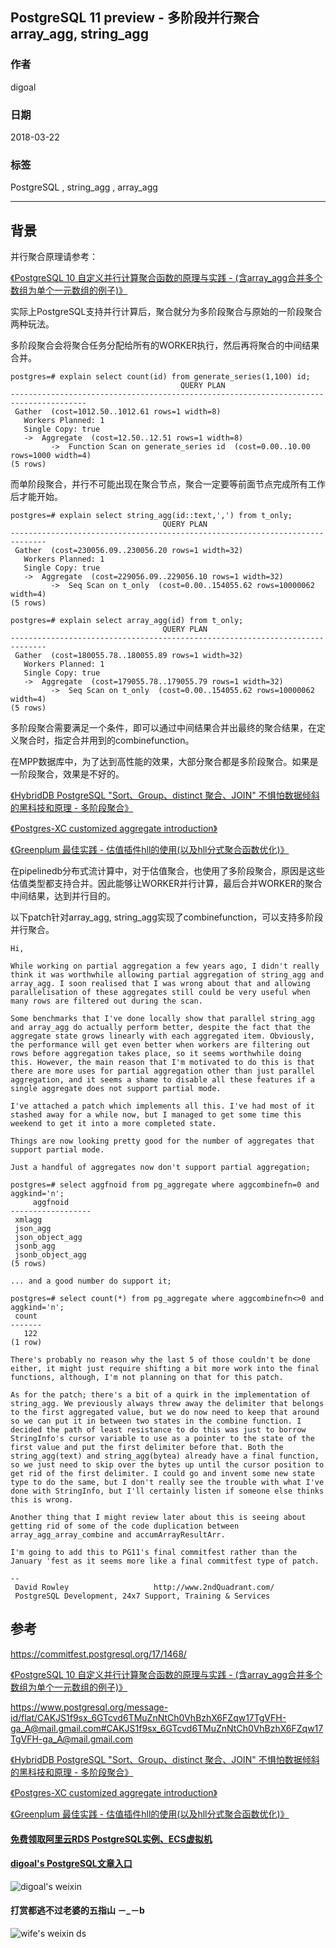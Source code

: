 ## PostgreSQL 11 preview - 多阶段并行聚合array_agg, string_agg  
            
### 作者            
digoal            
            
### 日期            
2018-03-22            
            
### 标签            
PostgreSQL , string_agg , array_agg    
            
----            
            
## 背景       
并行聚合原理请参考：  
  
[《PostgreSQL 10 自定义并行计算聚合函数的原理与实践 - (含array_agg合并多个数组为单个一元数组的例子)》](../201801/20180119_04.md)    
  
实际上PostgreSQL支持并行计算后，聚合就分为多阶段聚合与原始的一阶段聚合两种玩法。  
  
多阶段聚合会将聚合任务分配给所有的WORKER执行，然后再将聚合的中间结果合并。  
  
```  
postgres=# explain select count(id) from generate_series(1,100) id;  
                                      QUERY PLAN                                         
---------------------------------------------------------------------------------------  
 Gather  (cost=1012.50..1012.61 rows=1 width=8)  
   Workers Planned: 1  
   Single Copy: true  
   ->  Aggregate  (cost=12.50..12.51 rows=1 width=8)  
         ->  Function Scan on generate_series id  (cost=0.00..10.00 rows=1000 width=4)  
(5 rows)  
```  
  
而单阶段聚合，并行不可能出现在聚合节点，聚合一定要等前面节点完成所有工作后才能开始。  
  
```  
postgres=# explain select string_agg(id::text,',') from t_only;  
                                  QUERY PLAN                                    
------------------------------------------------------------------------------  
 Gather  (cost=230056.09..230056.20 rows=1 width=32)  
   Workers Planned: 1  
   Single Copy: true  
   ->  Aggregate  (cost=229056.09..229056.10 rows=1 width=32)  
         ->  Seq Scan on t_only  (cost=0.00..154055.62 rows=10000062 width=4)  
(5 rows)  
  
postgres=# explain select array_agg(id) from t_only;  
                                  QUERY PLAN                                    
------------------------------------------------------------------------------  
 Gather  (cost=180055.78..180055.89 rows=1 width=32)  
   Workers Planned: 1  
   Single Copy: true  
   ->  Aggregate  (cost=179055.78..179055.79 rows=1 width=32)  
         ->  Seq Scan on t_only  (cost=0.00..154055.62 rows=10000062 width=4)  
(5 rows)  
```  
  
多阶段聚合需要满足一个条件，即可以通过中间结果合并出最终的聚合结果，在定义聚合时，指定合并用到的combinefunction。  
  
在MPP数据库中，为了达到高性能的效果，大部分聚合都是多阶段聚合。如果是一阶段聚合，效果是不好的。  
  
[《HybridDB PostgreSQL "Sort、Group、distinct 聚合、JOIN" 不惧怕数据倾斜的黑科技和原理 - 多阶段聚合》](../201711/20171123_01.md)    
  
[《Postgres-XC customized aggregate introduction》](../201305/20130502_01.md)    
  
[《Greenplum 最佳实践 - 估值插件hll的使用(以及hll分式聚合函数优化)》](../201608/20160825_02.md)    
  
在pipelinedb分布式流计算中，对于估值聚合，也使用了多阶段聚合，原因是这些估值类型都支持合并。因此能够让WORKER并行计算，最后合并WORKER的聚合中间结果，达到并行目的。  
  
以下patch针对array_agg, string_agg实现了combinefunction，可以支持多阶段并行聚合。   
  
```  
Hi,  
  
While working on partial aggregation a few years ago, I didn't really  
think it was worthwhile allowing partial aggregation of string_agg and  
array_agg. I soon realised that I was wrong about that and allowing  
parallelisation of these aggregates still could be very useful when  
many rows are filtered out during the scan.  
  
Some benchmarks that I've done locally show that parallel string_agg  
and array_agg do actually perform better, despite the fact that the  
aggregate state grows linearly with each aggregated item. Obviously,  
the performance will get even better when workers are filtering out  
rows before aggregation takes place, so it seems worthwhile doing  
this. However, the main reason that I'm motivated to do this is that  
there are more uses for partial aggregation other than just parallel  
aggregation, and it seems a shame to disable all these features if a  
single aggregate does not support partial mode.  
  
I've attached a patch which implements all this. I've had most of it  
stashed away for a while now, but I managed to get some time this  
weekend to get it into a more completed state.  
  
Things are now looking pretty good for the number of aggregates that  
support partial mode.  
  
Just a handful of aggregates now don't support partial aggregation;  
  
postgres=# select aggfnoid from pg_aggregate where aggcombinefn=0 and  
aggkind='n';  
     aggfnoid  
------------------  
 xmlagg  
 json_agg  
 json_object_agg  
 jsonb_agg  
 jsonb_object_agg  
(5 rows)  
  
... and a good number do support it;  
  
postgres=# select count(*) from pg_aggregate where aggcombinefn<>0 and  
aggkind='n';  
 count  
-------  
   122  
(1 row)  
  
There's probably no reason why the last 5 of those couldn't be done  
either, it might just require shifting a bit more work into the final  
functions, although, I'm not planning on that for this patch.  
  
As for the patch; there's a bit of a quirk in the implementation of  
string_agg. We previously always threw away the delimiter that belongs  
to the first aggregated value, but we do now need to keep that around  
so we can put it in between two states in the combine function. I  
decided the path of least resistance to do this was just to borrow  
StringInfo's cursor variable to use as a pointer to the state of the  
first value and put the first delimiter before that. Both the  
string_agg(text) and string_agg(bytea) already have a final function,  
so we just need to skip over the bytes up until the cursor position to  
get rid of the first delimiter. I could go and invent some new state  
type to do the same, but I don't really see the trouble with what I've  
done with StringInfo, but I'll certainly listen if someone else thinks  
this is wrong.  
  
Another thing that I might review later about this is seeing about  
getting rid of some of the code duplication between  
array_agg_array_combine and accumArrayResultArr.  
  
I'm going to add this to PG11's final commitfest rather than the  
January 'fest as it seems more like a final commitfest type of patch.  
  
--   
 David Rowley                   http://www.2ndQuadrant.com/  
 PostgreSQL Development, 24x7 Support, Training & Services  
```  
      
      
## 参考      
https://commitfest.postgresql.org/17/1468/  
    
[《PostgreSQL 10 自定义并行计算聚合函数的原理与实践 - (含array_agg合并多个数组为单个一元数组的例子)》](../201801/20180119_04.md)    
  
https://www.postgresql.org/message-id/flat/CAKJS1f9sx_6GTcvd6TMuZnNtCh0VhBzhX6FZqw17TgVFH-ga_A@mail.gmail.com#CAKJS1f9sx_6GTcvd6TMuZnNtCh0VhBzhX6FZqw17TgVFH-ga_A@mail.gmail.com  
  
[《HybridDB PostgreSQL "Sort、Group、distinct 聚合、JOIN" 不惧怕数据倾斜的黑科技和原理 - 多阶段聚合》](../201711/20171123_01.md)    
  
[《Postgres-XC customized aggregate introduction》](../201305/20130502_01.md)    
  
[《Greenplum 最佳实践 - 估值插件hll的使用(以及hll分式聚合函数优化)》](../201608/20160825_02.md)    
  
  
  
  
  
  
  
  
  
  
  
  
  
#### [免费领取阿里云RDS PostgreSQL实例、ECS虚拟机](https://free.aliyun.com/ "57258f76c37864c6e6d23383d05714ea")
  
  
#### [digoal's PostgreSQL文章入口](https://github.com/digoal/blog/blob/master/README.md "22709685feb7cab07d30f30387f0a9ae")
  
  
![digoal's weixin](../pic/digoal_weixin.jpg "f7ad92eeba24523fd47a6e1a0e691b59")
  
  
  
  
  
  
#### 打赏都逃不过老婆的五指山 －_－b  
![wife's weixin ds](../pic/wife_weixin_ds.jpg "acd5cce1a143ef1d6931b1956457bc9f")
  
